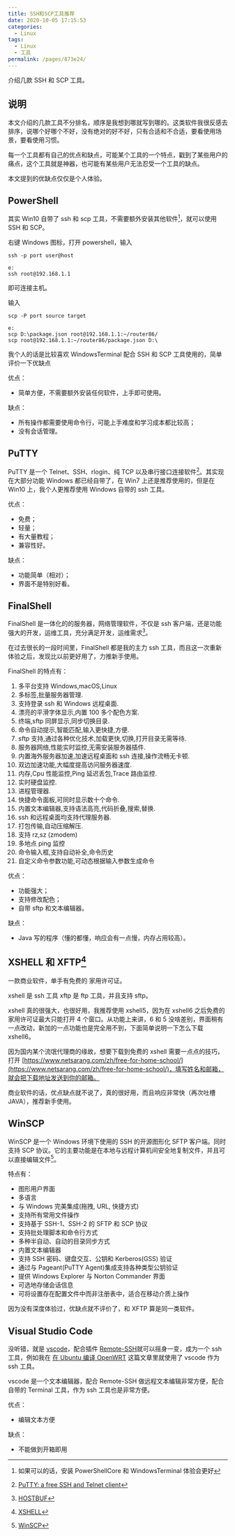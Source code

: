 ```yaml
---
title: SSH和SCP工具推荐
date: 2020-10-05 17:15:53
categories:
  - Linux
tags:
  - Linux
  - 工具
permalink: /pages/873e24/
---
```


介绍几款 SSH 和 SCP 工具。

## 说明

本文介绍的几款工具不分排名，顺序是我想到哪就写到哪的。这类软件我很反感去排序，说哪个好哪个不好，没有绝对的好不好，只有合适和不合适，要看使用场景，要看使用习惯。

每一个工具都有自己的优点和缺点，可能某个工具的一个特点，戳到了某些用户的痛点，这个工具就是神器，也可能有某些用户无法忍受一个工具的缺点。

本文提到的优缺点仅仅是个人体验。

## PowerShell

其实 Win10 自带了 ssh 和 scp 工具，不需要额外安装其他软件[^不需要安装其他软件]，就可以使用 SSH 和 SCP。

右键 Windows 图标，打开 powershell，输入

```
ssh -p port user@host

e:
ssh root@192.168.1.1
```

即可连接主机。

输入

```
scp -P port source target

e:
scp D:\package.json root@192.168.1.1:~/router86/
scp root@192.168.1.1:~/router86/package.json D:\
```

我个人的话是比较喜欢 WindowsTerminal 配合 SSH 和 SCP 工具使用的，简单评价一下优缺点

优点：

- 简单方便，不需要额外安装任何软件，上手即可使用。

缺点：

- 所有操作都需要使用命令行，可能上手难度和学习成本都比较高；
- 没有会话管理。

## PuTTY

PuTTY 是一个 Telnet、SSH、rlogin、纯 TCP 以及串行接口连接软件[^putty介绍]。其实现在大部分功能 Windows 都已经自带了，在 Win7 上还是推荐使用的，但是在 Win10 上，我个人更推荐使用 Windows 自带的 ssh 工具。

优点：

- 免费；
- 轻量；
- 有大量教程；
- 兼容性好。

缺点：

- 功能简单（相对）；
- 界面不是特别好看。

## FinalShell

FinalShell 是一体化的的服务器，网络管理软件，不仅是 ssh 客户端，还是功能强大的开发，运维工具，充分满足开发，运维需求[^finalshell介绍]。

在过去很长的一段时间里，FinalShell 都是我的主力 ssh 工具，而且这一次重新体验之后，发现比以前更好用了，力推新手使用。

FinalShell 的特点有：

1. 多平台支持 Windows,macOS,Linux
2. 多标签,批量服务器管理.
3. 支持登录 ssh 和 Windows 远程桌面.
4. 漂亮的平滑字体显示,内置 100 多个配色方案.
5. 终端,sftp 同屏显示,同步切换目录.
6. 命令自动提示,智能匹配,输入更快捷,方便.
7. sftp 支持,通过各种优化技术,加载更快,切换,打开目录无需等待.
8. 服务器网络,性能实时监控,无需安装服务器插件.
9. 内置海外服务器加速,加速远程桌面和 ssh 连接,操作流畅无卡顿.
10. 双边加速功能,大幅度提高访问服务器速度.
11. 内存,Cpu 性能监控,Ping 延迟丢包,Trace 路由监控.
12. 实时硬盘监控.
13. 进程管理器.
14. 快捷命令面板,可同时显示数十个命令.
15. 内置文本编辑器,支持语法高亮,代码折叠,搜索,替换.
16. ssh 和远程桌面均支持代理服务器.
17. 打包传输,自动压缩解压.
18. 支持 rz,sz (zmodem)
19. 多地点 ping 监控
20. 命令输入框,支持自动补全,命令历史
21. 自定义命令参数功能,可动态根据输入参数生成命令

优点：

- 功能强大；
- 支持修改配色；
- 自带 sftp 和文本编辑器。

缺点：

- Java 写的程序（懂的都懂，响应会有一点慢，内存占用较高）。

## XSHELL 和 XFTP[^xshell]

一款商业软件，单手有免费的 家用许可证。

xshell 是 ssh 工具 xftp 是 ftp 工具，并且支持 sftp。

xshell 真的很强大，也很好用，我推荐使用 xshell5，因为在 xshell6 之后免费的家用许可证最大只能打开 4 个窗口。从功能上来讲，6 和 5 没啥差别，界面稍有一点改动，新加的一点功能也是完全用不到，下面简单说明一下怎么下载 xshell6。

因为国内某个流氓代理商的缘故，想要下载到免费的 xshell 需要一点点的技巧，打开 [https://www.netsarang.com/zh/free-for-home-school/](https://www.netsarang.com/zh/free-for-home-school/)，填写姓名和邮箱，就会把下载地址发送到你的邮箱。

商业软件的话，优点缺点就不说了，真的很好用，而且响应非常快（再次吐槽 JAVA），推荐新手使用。

## WinSCP

WinSCP 是一个 Windows 环境下使用的 SSH 的开源图形化 SFTP 客户端。同时支持 SCP 协议。它的主要功能是在本地与远程计算机间安全地复制文件，并且可以直接编辑文件[^winscp]。

特点有：

- 图形用户界面
- 多语言
- 与 Windows 完美集成(拖拽, URL, 快捷方式)
- 支持所有常用文件操作
- 支持基于 SSH-1、SSH-2 的 SFTP 和 SCP 协议
- 支持批处理脚本和命令行方式
- 多种半自动、自动的目录同步方式
- 内置文本编辑器
- 支持 SSH 密码、键盘交互、公钥和 Kerberos(GSS) 验证
- 通过与 Pageant(PuTTY Agent)集成支持各种类型公钥验证
- 提供 Windows Explorer 与 Norton Commander 界面
- 可选地存储会话信息
- 可将设置存在配置文件中而非注册表中，适合在移动介质上操作

因为没有深度体验过，优缺点就不评价了，和 XFTP 算是同一类软件。

## Visual Studio Code

没听错，就是 [vscode](https://code.visualstudio.com/)，配合插件 [Remote-SSH](https://marketplace.visualstudio.com/items?itemName=ms-vscode-remote.remote-ssh)就可以摇身一变，成为一个 ssh 工具，例如我在 [在 Ubuntu 编译 OpenWRT](/pages/452295/) 这篇文章里就使用了 vscode 作为 ssh 工具。

vscode 是一个文本编辑器，配合 Remote-SSH 做远程文本编辑非常方便，配合自带的 Terminal 工具，作为 ssh 工具也是非常方便。

优点：

- 编辑文本方便

缺点：

- 不能做到开箱即用

[^不需要安装其他软件]: 如果可以的话，安装 PowerShellCore 和 WindowsTerminal 体验会更好
[^putty介绍]: [PuTTY: a free SSH and Telnet client](https://www.chiark.greenend.org.uk/~sgtatham/putty/)
[^finalshell介绍]: [HOSTBUF](http://www.hostbuf.com/t/988.html)
[^xshell]: [XSHELL](https://www.netsarang.com/zh/)
[^winscp]: [WinSCP](https://winscp.net/eng/docs/lang:chs)
